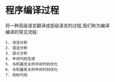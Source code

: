 # 程序编译过程  
将一种高级语言翻译成低级语言的过程,我们称为编译  
编译的常见流程:  
```
1. 词法分析
2. 语法分析
3. 语义分析
4. 中间代码生成
5. 与机器无关的中间代码优化
6. 与机器有关的中间代码优化
7. 目标代码
```

